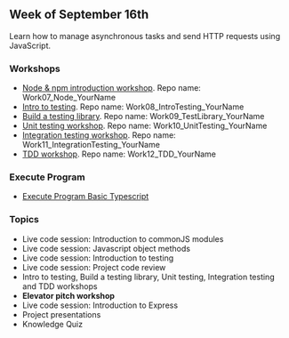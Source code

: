 ## Week of September 16th

Learn how to manage asynchronous tasks and send HTTP requests using JavaScript.

### Workshops

- [Node & npm introduction workshop](/workshops/node-npm-intro/). Repo name: Work07_Node_YourName
- [Intro to testing](https://fac-slides.netlify.app/slides/testing). Repo name: Work08_IntroTesting_YourName
- [Build a testing library](/workshops/learn-testing/). Repo name: Work09_TestLibrary_YourName
- [Unit testing workshop](/workshops/learn-unit-testing/). Repo name: Work10_UnitTesting_YourName
- [Integration testing workshop](/workshops/learn-integration-testing/). Repo name: Work11_IntegrationTesting_YourName
- [TDD workshop](/workshops/tdd-array-methods/). Repo name: Work12_TDD_YourName

### Execute Program
- [Execute Program Basic Typescript](https://www.executeprogram.com/courses/typescript-basics)

### Topics

- Live code session: Introduction to commonJS modules
- Live code session: Javascript object methods
- Live code session: Introduction to testing
- Live code session: Project code review
- Intro to testing, Build a testing library, Unit testing, Integration testing and TDD workshops
- **Elevator pitch workshop**
- Live code session: Introduction to Express
- Project presentations
- Knowledge Quiz
